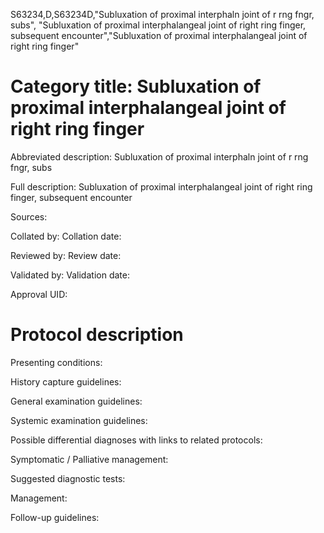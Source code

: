 S63234,D,S63234D,"Subluxation of proximal interphaln joint of r rng fngr, subs", "Subluxation of proximal interphalangeal joint of right ring finger, subsequent encounter","Subluxation of proximal interphalangeal joint of right ring finger"
# Category title: Subluxation of proximal interphalangeal joint of right ring finger

Abbreviated description: Subluxation of proximal interphaln joint of r rng fngr, subs

Full description: Subluxation of proximal interphalangeal joint of right ring finger, subsequent encounter

Sources:

Collated by:
Collation date:

Reviewed by:
Review date:

Validated by:
Validation date:

Approval UID:

# Protocol description

Presenting conditions:

History capture guidelines:

General examination guidelines:

Systemic examination guidelines:

Possible differential diagnoses with links to related protocols:

Symptomatic / Palliative management:

Suggested diagnostic tests:

Management:

Follow-up guidelines:
